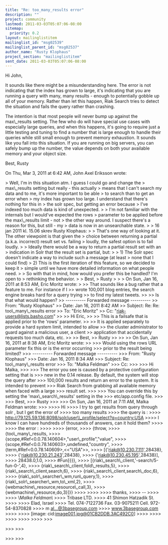 ```yaml
---
title: "Re: too_many_results error"
description: ""
project: community
lastmod: 2011-03-03T05:07:06-08:00
sitemap:
  priority: 0.2
layout: mailinglistitem
mailinglist_id: "msg02539"
mailinglist_parent_id: "msg02537"
author_name: "Rusty Klophaus"
project_section: "mailinglistitem"
sent_date: 2011-03-03T05:07:06-08:00
---
```



Hi John,

It sounds like there might be a misunderstanding here. The error is not
indicating that the index has grown to large, it's indicating that you are
running a query with many, many results - enough to potentially gobble up
all of your memory. Rather than let this happen, Riak Search tries to detect
the situation and fails the query rather than crashing.

The intention is that most people will never bump up against the max\\_results
setting. The few who do will have special use cases with especially large
queries, and when this happens, it's going to require just a little testing
and tuning to find a number that is large enough to handle their queries
while still small enough to prevent memory exhaustion. It sounds like you
fall into this situation. If you are running on big servers, you can safely
bump up the number, the value depends on both your available memory and your
object size.

Best,
Rusty

On Thu, Mar 3, 2011 at 6:42 AM, John Axel Eriksson  wrote:

&gt; Well, I'm in this situation atm. I guess I could go and change the
&gt; max\\_results setting but really - this actually
&gt; means that I can't search my data and to me, it's more important to be able
&gt; to search than to get an error when
&gt; my index has grown too large. I understand that there's nothing for this in
&gt; the solr spec, but getting an error because
&gt; I've indexed too much data is kind of unexpected.
&gt;
&gt; I'm not familiar with the internals but I would've expected the rows
&gt; parameter to be applied before the max\\_results limit - not
&gt; the other way around. I suspect there's a reason for this, but still - my
&gt; data is now in an unsearchable state.
&gt;
&gt; 16 jan 2011 kl. 15.06 skrev Rusty Klophaus:
&gt;
&gt; That's one way of looking at it. The other viewpoint is that given the
&gt; choice between returning a partial (a.k.a. incorrect) result set vs. failing
&gt; loudly, the safest option is to fail loudly.
&gt;
&gt; Ideally there would be a way to return a partial result set with an
&gt; indication in Solr that the result set is partial, but:
&gt;
&gt; 1) The Solr spec doesn't indicate a way to include such a message (at least
&gt; none that I could find)
&gt; 2) This is the first iteration of this feature, so we decided to keep it
&gt; simple until we have more detailed information on what people need.
&gt;
&gt; So with that in mind, how would you prefer this be handled? I'm open to
&gt; rethinking the behavior.
&gt;
&gt; Best,
&gt; Rusty
&gt;
&gt;
&gt; On Sun, Jan 16, 2011 at 8:53 AM, Eric Moritz wrote:
&gt;
&gt;&gt; That sounds like a bug rather that a feature to me. For instance if I
&gt;&gt; wrote 100,001 blog entries, the search engine breaks hard for a query trying
&gt;&gt; to find my latest tweets.
&gt;&gt;
&gt;&gt; Is that what would happen?
&gt;&gt; ---------- Forwarded message ----------
&gt;&gt; From: "Rusty Klophaus" 
&gt;&gt; Date: Jan 16, 2011 8:42 AM
&gt;&gt; Subject: Re: Re: too\\_many\\_results error
&gt;&gt; To: "Eric Moritz" 
&gt;&gt; Cc: "riak-users@lists.basho.com" 
&gt;&gt;
&gt;&gt; Hi Eric,
&gt;&gt;
&gt;&gt; This is a failsafe that is applied prior to the 'rows' parameter.
&gt;&gt;
&gt;&gt; It is applied separately to provide a hard system limit, intended to allow
&gt;&gt; the cluster administrator to guard against a malicious user, a client
&gt;&gt; application that accidentally requests too much data, etc.
&gt;&gt;
&gt;&gt; Best,
&gt;&gt; Rusty
&gt;&gt;
&gt;&gt;
&gt;&gt; On Sun, Jan 16, 2011 at 8:38 AM, Eric Moritz wrote:
&gt;&gt;
&gt;&gt;&gt; Would using the rows URL parameter fix this or is the error occurring
&gt;&gt;&gt; prior to the result being limited?
&gt;&gt;&gt; ---------- Forwarded message ----------
&gt;&gt;&gt; From: "Rusty Klophaus" 
&gt;&gt;&gt; Date: Jan 16, 2011 8:34 AM
&gt;&gt;&gt; Subject: Re: too\\_many\\_results error
&gt;&gt;&gt; To: "Malka Feldman" 
&gt;&gt;&gt; Cc: 
&gt;&gt;&gt;
&gt;&gt;&gt; Hi Malka,
&gt;&gt;&gt;
&gt;&gt;&gt; The error you see is caused by a protective configuration setting that is
&gt;&gt;&gt; new in the 0.14 release. By default, the system will stop the query after
&gt;&gt;&gt; 100,000 results and return an error to the system. It is intended to prevent
&gt;&gt;&gt; Riak Search from grabbing all available memory when faced with a large
&gt;&gt;&gt; result set.
&gt;&gt;&gt;
&gt;&gt;&gt; You can override this by setting the 'max\\_search\\_results' setting in the
&gt;&gt;&gt; etc/app.config file.
&gt;&gt;&gt;
&gt;&gt;&gt; Best,
&gt;&gt;&gt; Rusty
&gt;&gt;&gt;
&gt;&gt;&gt; On Sun, Jan 16, 2011 at 7:11 AM, Malka Feldman wrote:
&gt;&gt;&gt;
&gt;&gt;&gt;&gt; Hi
&gt;&gt;&gt;&gt; I try to get results from query through solr , but I get the error of
&gt;&gt;&gt;&gt; too many results
&gt;&gt;&gt;&gt; the query is :
&gt;&gt;&gt;&gt; http://79.125.59.136:8098/solr/user\\_profile/select?q=country:USA
&gt;&gt;&gt;&gt; I know I can have hundreds of thousands of answers, can it hold them?
&gt;&gt;&gt;&gt;
&gt;&gt;&gt;&gt; the error :
&gt;&gt;&gt;&gt;
&gt;&gt;&gt;&gt; {error,
&gt;&gt;&gt;&gt; {throw,
&gt;&gt;&gt;&gt; {too\\_many\\_results,
&gt;&gt;&gt;&gt; {scope,#Ref&lt;0.0.78.140604&gt;,"user\\_profile","value",
&gt;&gt;&gt;&gt; {scope,#Ref&lt;0.0.78.140603&gt;,undefined,"country",
&gt;&gt;&gt;&gt; {term,#Ref&lt;0.0.78.140609&gt;,&lt;&lt;"USA"&gt;&gt;,
&gt;&gt;&gt;&gt; [{'riak@10.230.7.111',28438},
&gt;&gt;&gt;&gt; {'riak@10.230.21.243',28438},
&gt;&gt;&gt;&gt; {'riak@10.230.45.195',28438}],
&gt;&gt;&gt;&gt; 28438.0,1.0,
&gt;&gt;&gt;&gt; #Fun}}}},
&gt;&gt;&gt;&gt; [{riak\\_search\\_client,'-search/5-fun-0-',4},
&gt;&gt;&gt;&gt; {riak\\_search\\_client,fold\\_results,5},
&gt;&gt;&gt;&gt; {riak\\_search\\_client,search,6},
&gt;&gt;&gt;&gt; {riak\\_search\\_client,search\\_doc,6},
&gt;&gt;&gt;&gt; {riak\\_solr\\_searcher\\_wm,run\\_query,1},
&gt;&gt;&gt;&gt; {riak\\_solr\\_searcher\\_wm,to\\_xml,2},
&gt;&gt;&gt;&gt; {webmachine\\_resource,resource\\_call,3},
&gt;&gt;&gt;&gt; {webmachine\\_resource,do,3}]}}
&gt;&gt;&gt;&gt;
&gt;&gt;&gt;&gt;
&gt;&gt;&gt;&gt; thanks,
&gt;&gt;&gt;&gt; --
&gt;&gt;&gt;&gt;
&gt;&gt;&gt;&gt; \\*Malka Feldman\\*
&gt;&gt;&gt;&gt; Tribase LTD.
&gt;&gt;&gt;&gt; 41 Shimon Hatzadik St.
&gt;&gt;&gt;&gt;
&gt;&gt;&gt;&gt; Elad, Israel
&gt;&gt;&gt;&gt; Tel. 074-7122736 Fax. 03-9075211 Cell. 972-54-8370828
&gt;&gt;&gt;&gt; m al...@3basegroup.com
&gt;&gt;&gt;&gt; www.3basegroup.com 
&gt;&gt;&gt;&gt;
&gt;&gt;&gt;&gt; [image: cid:image001.jpg@01CB2DDB.3AC492C0]
&gt;&gt;&gt;&gt;
&gt;&gt;&gt;&gt;
&gt;&gt;&gt;&gt;
&gt;&gt;&gt;&gt;
&gt;&gt;&gt;&gt;
&gt;&gt;&gt;

&gt;&gt;&gt;
&gt;&gt;&gt;

&gt;&gt;&gt;
&gt;&gt;&gt;

